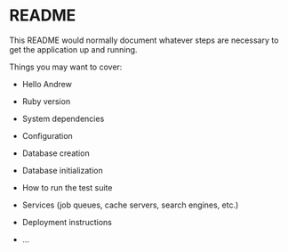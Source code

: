 # README

This README would normally document whatever steps are necessary to get the
application up and running.

Things you may want to cover:

* Hello Andrew

* Ruby version

* System dependencies

* Configuration

* Database creation

* Database initialization

* How to run the test suite

* Services (job queues, cache servers, search engines, etc.)

* Deployment instructions

* ...
